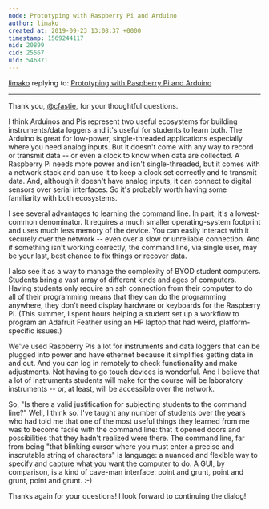 ```yaml
---
node: Prototyping with Raspberry Pi and Arduino
author: limako
created_at: 2019-09-23 13:08:37 +0000
timestamp: 1569244117
nid: 20899
cid: 25567
uid: 546871
---
```




[limako](../profile/limako) replying to: [Prototyping with Raspberry Pi and Arduino](../notes/limako/09-17-2019/prototyping-with-raspberry-pi-and-arduino)

----
Thank you, [@cfastie](/profile/cfastie), for your thoughtful questions.

I think Arduinos and Pis represent two useful ecosystems for building instruments/data loggers and it's useful for students to learn both. The Arduino is great for low-power, single-threaded applications especially where you need analog inputs. But it doesn't come with any way to record or transmit data -- or even a clock to know when data are collected. A Raspberry Pi needs more power and isn't single-threaded, but it comes with a network stack and can use it to keep a clock set correctly and to transmit data. And, although it doesn't have analog inputs, it can connect to digital sensors over serial interfaces. So it's probably worth having some familiarity with both ecosystems.

I see several advantages to learning the command line. In part, it's a lowest-common denominator. It requires a much smaller operating-system footprint and uses much less memory of the device. You can easily interact with it securely over the network -- even over a slow or unreliable connection. And if something isn't working correctly, the command line, via single user, may be your last, best chance to fix things or recover data.

I also see it as a way to manage the complexity of BYOD student computers. Students bring a vast array of different kinds and ages of computers. Having students only require an ssh connection from their computer to do all of their programming means that they can do the programming anywhere, they don't need display hardware or keyboards for the Raspberry Pi. (This summer, I spent hours helping a student set up a workflow to program an Adafruit Feather using an HP laptop that had weird, platform-specific issues.)

We've used Raspberry Pis a lot for instruments and data loggers that can be plugged into power and have ethernet because it simplifies getting data in and out. And you can log in remotely to check functionality and make adjustments. Not having to go touch devices is wonderful. And I believe that a lot of instruments students will make for the course will be laboratory instruments -- or, at least, will be accessible over the network.

So, "Is there a valid justification for subjecting students to the command line?" Well, I think so. I've taught any number of students over the years who had told me that one of the most useful things they learned from me was to become facile with the command line: that it opened doors and possibilities that they hadn't realized were there. The command line, far from being "that blinking cursor where you must enter a precise and inscrutable string of characters" is language: a nuanced and flexible way to specify and capture what you want the computer to do. A GUI, by comparison, is a kind of cave-man interface: point and grunt, point and grunt, point and grunt. :-)

Thanks again for your questions! I look forward to continuing the dialog!
